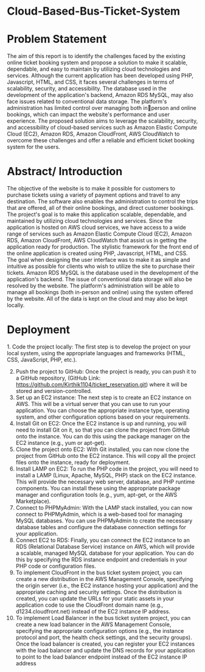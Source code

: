 # Cloud-Based-Bus-Ticket-System

<h1>Problem Statement</h1>
The aim of this report is to identify the challenges faced by the existing online ticket booking system and 
propose a solution to make it scalable, dependable, and easy to maintain by utilizing cloud technologies 
and services. Although the current application has been developed using PHP, Javascript, HTML, and CSS, 
it faces several challenges in terms of scalability, security, and accessibility. The database used in the 
development of the application's backend, Amazon RDS MySQL, may also face issues related to 
conventional data storage. The platform's administration has limited control over managing both inperson and online bookings, which can impact the website's performance and user experience. The 
proposed solution aims to leverage the scalability, security, and accessibility of cloud-based services such 
as Amazon Elastic Compute Cloud (EC2), Amazon RDS, Amazon CloudFront, AWS CloudWatch to overcome 
these challenges and offer a reliable and efficient ticket booking system for the users.

<h1>Abstract/ Introduction</h1>
The objective of the website is to make it possible for customers to purchase tickets using a variety of 
payment options and travel to any destination. The software also enables the administration to control 
the trips that are offered, all of their online bookings, and direct customer bookings.
The project's goal is to make this application scalable, dependable, and maintained by utilizing cloud 
technologies and services. Since the application is hosted on AWS cloud services, we have access to a wide 
range of services such as Amazon Elastic Compute Cloud (EC2), Amazon RDS, Amazon CloudFront, AWS 
CloudWatch that assist us in getting the application ready for production. The stylistic framework for the 
front end of the online application is created using PHP, Javascript, HTML, and CSS. The goal when
designing the user interface was to make it as simple and intuitive as possible for clients who wish to 
utilize the site to purchase their tickets. Amazon RDS MySQL is the database used in the development of 
the application's backend. The issue of conventional data storage will also be resolved by the website. The 
platform's administration will be able to manage all bookings (both in-person and online) using the system 
offered by the website. All of the data is kept on the cloud and may also be kept locally.

<h1>Deployment</h1>
1. Code the project locally: The first step is to develop the project on your local system, using the 
appropriate languages and frameworks (HTML, CSS, JavaScript, PHP, etc.).

2. Push the project to GitHub: Once the project is ready, you can push it to a GitHub repository, 
(GitHub Link: https://github.com/Kirthik1104/ticket_reservation.git) where it will be stored and 
version-controlled.
3. Set up an EC2 instance: The next step is to create an EC2 instance on AWS. This will be a virtual 
server that you can use to run your application. You can choose the appropriate instance type, 
operating system, and other configuration options based on your requirements.
4. Install Git on EC2: Once the EC2 instance is up and running, you will need to install Git on it, so 
that you can clone the project from GitHub onto the instance. You can do this using the package 
manager on the EC2 instance (e.g., yum or apt-get).
5. Clone the project onto EC2: With Git installed, you can now clone the project from GitHub onto 
the EC2 instance. This will copy all the project files onto the instance, ready for deployment.
6. Install LAMP on EC2: To run the PHP code in the project, you will need to install a LAMP (Linux, 
Apache, MySQL, PHP) stack on the EC2 instance. This will provide the necessary web server, 
database, and PHP runtime components. You can install these using the appropriate package 
manager and configuration tools (e.g., yum, apt-get, or the AWS Marketplace).
7. Connect to PHPMyAdmin: With the LAMP stack installed, you can now connect to PHPMyAdmin, 
which is a web-based tool for managing MySQL databases. You can use PHPMyAdmin to create 
the necessary database tables and configure the database connection settings for your 
application.
8. Connect EC2 to RDS: Finally, you can connect the EC2 instance to an RDS (Relational Database 
Service) instance on AWS, which will provide a scalable, managed MySQL database for your 
application. You can do this by specifying the RDS instance endpoint and credentials in your PHP 
code or configuration files.
9. To implement CloudFront in the bus ticket system project, you can create a new distribution in 
the AWS Management Console, specifying the origin server (i.e., the EC2 instance hosting your 
application) and the appropriate caching and security settings. Once the distribution is created, 
you can update the URLs for your static assets in your application code to use the CloudFront 
domain name (e.g., d1234.cloudfront.net) instead of the EC2 instance IP address.
10. To implement Load Balancer in the bus ticket system project, you can create a new load balancer 
in the AWS Management Console, specifying the appropriate configuration options (e.g., the 
instance protocol and port, the health check settings, and the security groups). Once the load 
balancer is created, you can register your EC2 instances with the load balancer and update the 
DNS records for your application to point to the load balancer endpoint instead of the EC2 
instance IP address
